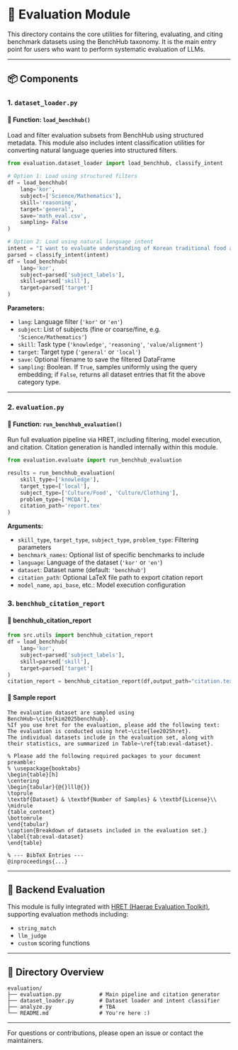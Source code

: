 # 📘 Evaluation Module

This directory contains the core utilities for filtering, evaluating, and citing benchmark datasets using the BenchHub taxonomy. It is the main entry point for users who want to perform systematic evaluation of LLMs.

---

## 📦 Components

### 1. `dataset_loader.py`

#### 🔹 Function: `load_benchhub()`

Load and filter evaluation subsets from BenchHub using structured metadata. This module also includes intent classification utilities for converting natural language queries into structured filters.

```python
from evaluation.dataset_loader import load_benchhub, classify_intent

# Option 1: Load using structured filters
df = load_benchhub(
    lang='kor',
    subject=['Science/Mathematics'],
    skill='reasoning',
    target='general',
    save='math_eval.csv',
    sampling= False
)

# Option 2: Load using natural language intent
intent = "I want to evaluate understanding of Korean traditional food and clothing."
parsed = classify_intent(intent)
df = load_benchhub(
    lang='kor',
    subject=parsed['subject_labels'],
    skill=parsed['skill'],
    target=parsed['target']
)
```

**Parameters:**

* `lang`: Language filter (`'kor'` or `'en'`)
* `subject`: List of subjects (fine or coarse/fine, e.g. `'Science/Mathematics'`)
* `skill`: Task type (`'knowledge'`, `'reasoning'`, `'value/alignment'`)
* `target`: Target type (`'general'` or `'local'`)
* `save`: Optional filename to save the filtered DataFrame
* `sampling`: Boolean. If `True`, samples uniformly using the query embedding; if `False`, returns all dataset entries that fit the above category type.

---

### 2. `evaluation.py`

#### 🔹 Function: `run_benchhub_evaluation()`

Run full evaluation pipeline via HRET, including filtering, model execution, and citation. Citation generation is handled internally within this module.

```python
from evaluation.evaluate import run_benchhub_evaluation

results = run_benchhub_evaluation(
    skill_type=['knowledge'],
    target_type=['local'],
    subject_type=['Culture/Food', 'Culture/Clothing'],
    problem_type=['MCQA'],
    citation_path='report.tex'
)
```

**Arguments:**

* `skill_type`, `target_type`, `subject_type`, `problem_type`: Filtering parameters
* `benchmark_names`: Optional list of specific benchmarks to include
* `language`: Language of the dataset (`'kor'` or `'en'`)
* `dataset`: Dataset name (default: `'benchhub'`)
* `citation_path`: Optional LaTeX file path to export citation report
* `model_name`, `api_base`, etc.: Model execution configuration

### 3. `benchhub_citation_report`
#### 🔹 benchhub_citation_report
```python
from src.utils import benchhub_citation_report
df = load_benchhub(
    lang='kor',
    subject=parsed['subject_labels'],
    skill=parsed['skill'],
    target=parsed['target']
)
citation_report = benchhub_citation_report(df,output_path="citation.tex") 
```
#### 🔹 Sample report
```
The evaluation dataset are sampled using BenchHub~\cite{kim2025benchhub}. 
%If you use hret for the evaluation, please add the following text: The evaluation is conducted using hret~\cite{lee2025hret}.
The individual datasets include in the evaluation set, along with their statistics, are summarized in Table~\ref{tab:eval-dataset}.

% Please add the following required packages to your document preamble:
% \usepackage{booktabs}
\begin{table}[h]
\centering
\begin{tabular}{@{}lll@{}}
\toprule
\textbf{Dataset} & \textbf{Number of Samples} & \textbf{License}\\ \midrule
{table_content}
\bottomrule
\end{tabular}
\caption{Breakdown of datasets included in the evaluation set.}
\label{tab:eval-dataset}
\end{table}

% --- BibTeX Entries ---
@inproceedings{...}
```
---

## 🧪 Backend Evaluation

This module is fully integrated with [HRET (Haerae Evaluation Toolkit)](https://github.com/HAE-RAE/haerae-evaluation-toolkit/), supporting evaluation methods including:

* `string_match`
* `llm_judge`
* `custom` scoring functions

---

## 📂 Directory Overview

```
evaluation/
├── evaluation.py            # Main pipeline and citation generator
├── dataset_loader.py        # Dataset loader and intent classifier
├── analyze.py               # TBA
└── README.md                # You're here :)
```

---

For questions or contributions, please open an issue or contact the maintainers.
